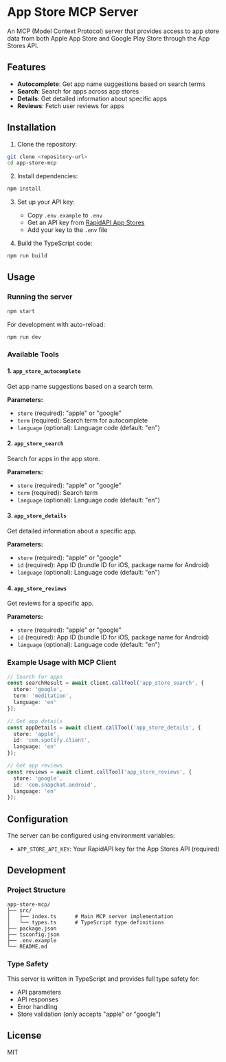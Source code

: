 # App Store MCP Server

An MCP (Model Context Protocol) server that provides access to app store data from both Apple App Store and Google Play Store through the App Stores API.

## Features

- **Autocomplete**: Get app name suggestions based on search terms
- **Search**: Search for apps across app stores
- **Details**: Get detailed information about specific apps
- **Reviews**: Fetch user reviews for apps

## Installation

1. Clone the repository:
```bash
git clone <repository-url>
cd app-store-mcp
```

2. Install dependencies:
```bash
npm install
```

3. Set up your API key:
   - Copy `.env.example` to `.env`
   - Get an API key from [RapidAPI App Stores](https://rapidapi.com/marketplace/api/app-stores)
   - Add your key to the `.env` file

4. Build the TypeScript code:
```bash
npm run build
```

## Usage

### Running the server

```bash
npm start
```

For development with auto-reload:
```bash
npm run dev
```

### Available Tools

#### 1. `app_store_autocomplete`
Get app name suggestions based on a search term.

**Parameters:**
- `store` (required): "apple" or "google"
- `term` (required): Search term for autocomplete
- `language` (optional): Language code (default: "en")

#### 2. `app_store_search`
Search for apps in the app store.

**Parameters:**
- `store` (required): "apple" or "google"
- `term` (required): Search term
- `language` (optional): Language code (default: "en")

#### 3. `app_store_details`
Get detailed information about a specific app.

**Parameters:**
- `store` (required): "apple" or "google"
- `id` (required): App ID (bundle ID for iOS, package name for Android)
- `language` (optional): Language code (default: "en")

#### 4. `app_store_reviews`
Get reviews for a specific app.

**Parameters:**
- `store` (required): "apple" or "google"
- `id` (required): App ID (bundle ID for iOS, package name for Android)
- `language` (optional): Language code (default: "en")

### Example Usage with MCP Client

```typescript
// Search for apps
const searchResult = await client.callTool('app_store_search', {
  store: 'google',
  term: 'meditation',
  language: 'en'
});

// Get app details
const appDetails = await client.callTool('app_store_details', {
  store: 'apple',
  id: 'com.spotify.client',
  language: 'en'
});

// Get app reviews
const reviews = await client.callTool('app_store_reviews', {
  store: 'google',
  id: 'com.snapchat.android',
  language: 'en'
});
```

## Configuration

The server can be configured using environment variables:

- `APP_STORE_API_KEY`: Your RapidAPI key for the App Stores API (required)

## Development

### Project Structure

```
app-store-mcp/
├── src/
│   ├── index.ts      # Main MCP server implementation
│   └── types.ts      # TypeScript type definitions
├── package.json
├── tsconfig.json
├── .env.example
└── README.md
```

### Type Safety

This server is written in TypeScript and provides full type safety for:
- API parameters
- API responses
- Error handling
- Store validation (only accepts "apple" or "google")

## License

MIT
